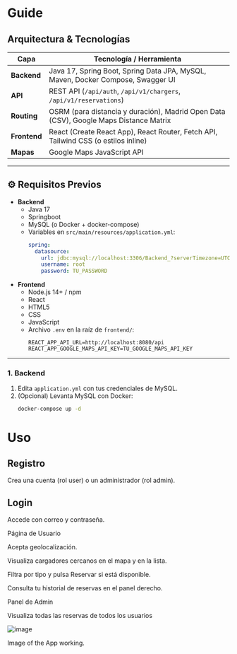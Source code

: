 # Guide


## Arquitectura & Tecnologías

| Capa        | Tecnología / Herramienta                        |
|-------------|-------------------------------------------------|
| **Backend** | Java 17, Spring Boot, Spring Data JPA, MySQL, Maven, Docker Compose, Swagger UI |
| **API**     | REST API (`/api/auth`, `/api/v1/chargers`, `/api/v1/reservations`) |
| **Routing** | OSRM (para distancia y duración), Madrid Open Data (CSV), Google Maps Distance Matrix |
| **Frontend**| React (Create React App), React Router, Fetch API, Tailwind CSS (o estilos inline) |
| **Mapas**   | Google Maps JavaScript API                      |

---

## ⚙️ Requisitos Previos

- **Backend**  
  - Java 17  
  - Springboot  
  - MySQL (o Docker + docker-compose)  
  - Variables en `src/main/resources/application.yml`:  
    ```yaml
    spring:
      datasource:
        url: jdbc:mysql://localhost:3306/Backend_?serverTimezone=UTC
        username: root
        password: TU_PASSWORD
    ```
- **Frontend**
  - Node.js 14+ / npm
  - React
  - HTML5
  - CSS
  - JavaScript 
  - Archivo `.env` en la raíz de `frontend/`:
    ```env
    REACT_APP_API_URL=http://localhost:8080/api
    REACT_APP_GOOGLE_MAPS_API_KEY=TU_GOOGLE_MAPS_API_KEY
    ```

---


### 1. Backend

1. Edita `application.yml` con tus credenciales de MySQL.  
2. (Opcional) Levanta MySQL con Docker:
   ```bash
   docker-compose up -d


# Uso


## Registro

Crea una cuenta (rol user) o un administrador (rol admin).

## Login

Accede con correo y contraseña.

Página de Usuario

Acepta geolocalización.

Visualiza cargadores cercanos en el mapa y en la lista.

Filtra por tipo y pulsa Reservar si está disponible.

Consulta tu historial de reservas en el panel derecho.

Panel de Admin

Visualiza todas las reservas de todos los usuarios

![image](https://github.com/user-attachments/assets/796831ec-aa3f-469c-b008-19d4849046bc)


Image of the App working.
